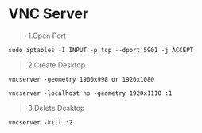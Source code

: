 # VNC Server

> 1.Open Port

`sudo iptables -I INPUT -p tcp --dport 5901 -j ACCEPT`

> 2.Create Desktop

`vncserver -geometry 1900x998 or 1920x1080`

`vncserver -localhost no -geometry 1920x1110 :1`

> 3.Delete Desktop

`vncserver -kill :2`
